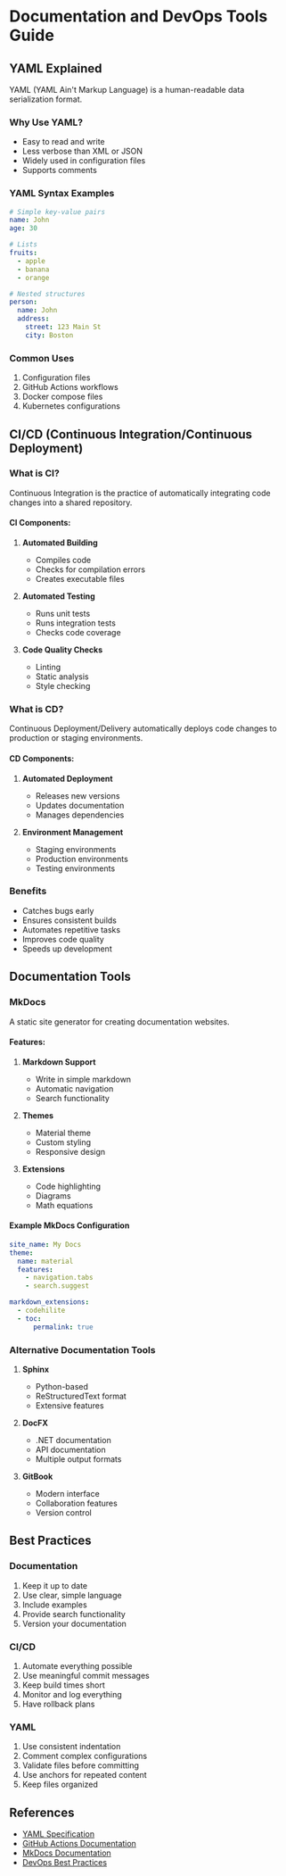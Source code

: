 # Documentation and DevOps Tools Guide

## YAML Explained
YAML (YAML Ain't Markup Language) is a human-readable data serialization format.

### Why Use YAML?
- Easy to read and write
- Less verbose than XML or JSON
- Widely used in configuration files
- Supports comments

### YAML Syntax Examples
```yaml
# Simple key-value pairs
name: John
age: 30

# Lists
fruits:
  - apple
  - banana
  - orange

# Nested structures
person:
  name: John
  address:
    street: 123 Main St
    city: Boston
```

### Common Uses
1. Configuration files
2. GitHub Actions workflows
3. Docker compose files
4. Kubernetes configurations

## CI/CD (Continuous Integration/Continuous Deployment)

### What is CI?
Continuous Integration is the practice of automatically integrating code changes into a shared repository.

#### CI Components:
1. **Automated Building**
   - Compiles code
   - Checks for compilation errors
   - Creates executable files

2. **Automated Testing**
   - Runs unit tests
   - Runs integration tests
   - Checks code coverage

3. **Code Quality Checks**
   - Linting
   - Static analysis
   - Style checking

### What is CD?
Continuous Deployment/Delivery automatically deploys code changes to production or staging environments.

#### CD Components:
1. **Automated Deployment**
   - Releases new versions
   - Updates documentation
   - Manages dependencies

2. **Environment Management**
   - Staging environments
   - Production environments
   - Testing environments

### Benefits
- Catches bugs early
- Ensures consistent builds
- Automates repetitive tasks
- Improves code quality
- Speeds up development

## Documentation Tools

### MkDocs
A static site generator for creating documentation websites.

#### Features:
1. **Markdown Support**
   - Write in simple markdown
   - Automatic navigation
   - Search functionality

2. **Themes**
   - Material theme
   - Custom styling
   - Responsive design

3. **Extensions**
   - Code highlighting
   - Diagrams
   - Math equations

#### Example MkDocs Configuration
```yaml
site_name: My Docs
theme:
  name: material
  features:
    - navigation.tabs
    - search.suggest

markdown_extensions:
  - codehilite
  - toc:
      permalink: true
```

### Alternative Documentation Tools
1. **Sphinx**
   - Python-based
   - ReStructuredText format
   - Extensive features

2. **DocFX**
   - .NET documentation
   - API documentation
   - Multiple output formats

3. **GitBook**
   - Modern interface
   - Collaboration features
   - Version control

## Best Practices

### Documentation
1. Keep it up to date
2. Use clear, simple language
3. Include examples
4. Provide search functionality
5. Version your documentation

### CI/CD
1. Automate everything possible
2. Use meaningful commit messages
3. Keep build times short
4. Monitor and log everything
5. Have rollback plans

### YAML
1. Use consistent indentation
2. Comment complex configurations
3. Validate files before committing
4. Use anchors for repeated content
5. Keep files organized

## References
- [YAML Specification](https://yaml.org/)
- [GitHub Actions Documentation](https://docs.github.com/en/actions)
- [MkDocs Documentation](https://www.mkdocs.org/)
- [DevOps Best Practices](https://docs.microsoft.com/en-us/azure/devops/) 